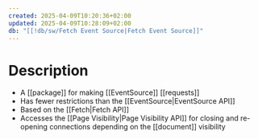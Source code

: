 ```yaml
---
created: 2025-04-09T10:20:36+02:00
updated: 2025-04-09T10:28:09+02:00
db: "[[!db/sw/Fetch Event Source|Fetch Event Source]]"
---
```

# Description
- A [[package]] for making [[EventSource]] [[requests]]
- Has fewer restrictions than the [[EventSource|EventSource API]]
- Based on the [[Fetch|Fetch API]]
- Accesses the [[Page Visibility|Page Visibility API]] for closing and re-opening connections depending on the [[document]] visibility